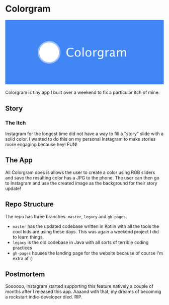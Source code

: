 # Colorgram

<img src="https://github.com/libhide/colorgram/blob/master/art/logo.png" alt="Colorgram Branding">

Colorgram is tiny app I built over a weekend to fix a particular itch of mine.

## Story

### The Itch

Instagram for the longest time did not have a way to fill a "story" slide with a solid color. I wanted to do this on my personal Instagram to make stories more engaging because hey! FUN! 

## The App

All Colorgram does is allows the user to create a color using RGB sliders and save the resulting color has a JPG to the phone. The user can then go to Instagram and use the created image as the background for their story update!

## Repo Structure

The repo has three branches: `master`, `legacy` and `gh-pages`.

- `master` has the updated codebase written in Kotlin with all the tools the cool kids are using these days. This was again a weekend project I did to learn things.
- `legacy` is the old codebase in Java with all sorts of terrible coding practices
- `gh-pages` houses the landing page for the website because of course I'm extra af :)

## Postmortem

Soooooo, Instagram started supporting this feature natively a couple of months after I released this app. Aaaand with that, my dreams of becomnig a rockstart indie-developer died. RIP.

